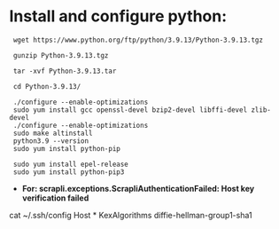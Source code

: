 Install and configure python:
 ============================

     wget https://www.python.org/ftp/python/3.9.13/Python-3.9.13.tgz
     
     gunzip Python-3.9.13.tgz
     
     tar -xvf Python-3.9.13.tar
     
     cd Python-3.9.13/
     
     ./configure --enable-optimizations
     sudo yum install gcc openssl-devel bzip2-devel libffi-devel zlib-devel
     ./configure --enable-optimizations
     sudo make altinstall
     python3.9 --version
     sudo yum install python-pip
    
     sudo yum install epel-release
     sudo yum install python-pip3
  


 - **For: scrapli.exceptions.ScrapliAuthenticationFailed: Host key
   verification failed**



 cat  ~/.ssh/config
 Host * KexAlgorithms diffie-hellman-group1-sha1
